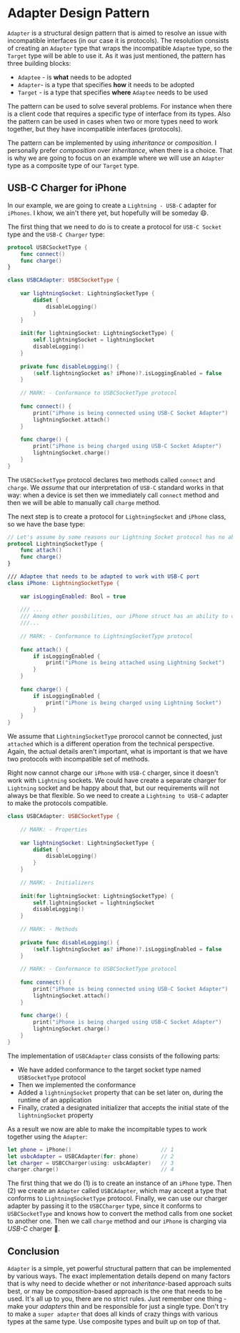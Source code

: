 # Adapter Design Pattern
`Adapter` is a structural design pattern that is aimed to resolve an issue with incompatible interfaces (in our case it  is protocols). The resolution consists of creating an `Adapter` type that wraps the incompatible `Adaptee` type, so the `Target` type will be able to use it. As it was just mentioned, the pattern has three  building blocks: 

- `Adaptee` - is **what** needs to be adopted
- `Adapter`- is a type that specifies **how** it needs to be adopted
- `Target` - is a type that specifies **where** `Adaptee` needs to be used

The pattern can be used to solve several problems. For instance when there is a client code that requires a specific type of interface from its types. Also the pattern can be used in cases when two or more types need to work together, but they have incompatible interfaces (protocols). 

The pattern can be implemented by using *inheritance* or *composition*. I personally prefer *composition* over *inheritance*, when there is a choice. That is why we are going to focus on an example where we will use an `Adapter` type as a composite type of our `Target` type.


## USB-C Charger for iPhone
In our example, we are going to create a `Lightning - USB-C` adapter for `iPhones`. I khow, we ain't there yet, but hopefully will be someday 😄. 

The first thing that we need to do is to create a protocol for `USB-C Socket` type and the `USB-C Charger` type:

```swift
protocol USBCSocketType {
    func connect()
    func charge()
}

class USBCAdapter: USBCSocketType {
    
    var lightningSocket: LightningSocketType {
        didSet {
            disableLogging()
        }
    }
    
    init(for lightningSocket: LightningSocketType) {
        self.lightningSocket = lightningSocket
        disableLogging()
    }
    
    private func disableLogging() {
        (self.lightningSocket as? iPhone)?.isLoggingEnabled = false
    }
    
    // MARK: - Conformance to USBCSocketType protocol
    
    func connect() {
        print("iPhone is being connected using USB-C Socket Adapter")
        lightningSocket.attach()
    }
    
    func charge() {
        print("iPhone is being charged using USB-C Socket Adapter")
        lightningSocket.charge()
    }
}
```

The `USBCSocketType` protocol declares two methods called `connect` and `charge`. We *assume* that our interpretation of `USB-C` standard works in that way: when a device is set then we immediately call `connect` method and then we will be able to manually call `charge` method. 

The next step is to create a protocol for `LightningSocket` and `iPhone` class, so we have the base type:

```swift
// Let's assume by some reasons our Lightning Socket protocol has no ability to be programmatically connected, just attached and it immediately stars charging
protocol LightningSocketType {
    func attach()
    func charge()
}

/// Adaptee that needs to be adapted to work with USB-C port
class iPhone: LightningSocketType {
    
    var isLoggingEnabled: Bool = true
    
    /// ...
    /// Among other possbilities, our iPhone struct has an ability to charge our phone
    ///...
    
    // MARK: - Conformance to LightningSocketType protocol
    
    func attach() {
        if isLoggingEnabled {
            print("iPhone is being attached using Lightning Socket")
        }
    }
    
    func charge() {
        if isLoggingEnabled {
            print("iPhone is being charged using Lightning Socket")
        }
    }
}
```

We assume that `LightningSocketType` prorocol cannot be connected, just `attached` which is a different operation from the technical perspective. Again, the actual details aren't important, what is important is that we have two protocols with incompatible set of methods. 

Right now cannot charge our `iPhone` with `USB-C` charger, since it doesn't work with `Lightning` sockets. We could have create a separate charger for `Lightning` socket and be happy about that, but our requirements will not always be that flexible. So we need to create a `Lightning to USB-C` adapter to make the protocols compatible. 

```swift
class USBCAdapter: USBCSocketType {
    
    // MARK: - Properties
    
    var lightningSocket: LightningSocketType {
        didSet {
            disableLogging()
        }
    }
    
    // MARK: - Initializers
    
    init(for lightningSocket: LightningSocketType) {
        self.lightningSocket = lightningSocket
        disableLogging()
    }
    
    // MARK: - Methods
    
    private func disableLogging() {
        (self.lightningSocket as? iPhone)?.isLoggingEnabled = false
    }
    
    // MARK: - Conformance to USBCSocketType protocol
    
    func connect() {
        print("iPhone is being connected using USB-C Socket Adapter")
        lightningSocket.attach()
    }
    
    func charge() {
        print("iPhone is being charged using USB-C Socket Adapter")
        lightningSocket.charge()
    }
}
```

The implementation of `USBCAdapter` class consists of the following parts: 

- We have added conformance to the target socket type named `USBSocketType` protocol
- Then we implemented the conformance
- Added a `lightningSocket` property that can be set later on, during the runtime of an application
- Finally, crated a designated initializer that accepts the initial state of the `lightningSocket` property

As a result we now are able to make the incompitable types to work together using the `Adapter`:

```swift
let phone = iPhone() 							// 1
let usbcAdapter = USBCAdapter(for: phone) 		// 2
let charger = USBCCharger(using: usbcAdapter) 	// 3
charger.charge() 								// 4
```

The first thing that we do (1) is to create an instance of an `iPhone` type. Then (2) we create an `Adapter` called `USBCAdapter`, which may accept a type that conforms to `LightningSocketType` protocol. Finally, we can use our charger adapter by passing it to the `USBCCharger` type, since it conforms to `USBCSocketType` and knows how to convert the method calls from one socket to another one. Then we call `charge` method and our `iPhone` is charging via *USB-C* charger 🍾.

## Conclusion
`Adapter` is a simple, yet powerful structural pattern that can be implemented by various ways. The exact implementation details depend on many factors that is why need to decide whether or not *inheritance*-based approach suits best, or may be *composition*-based approach is the one that needs to be used. It's all up to you, there are no strict rules. Just remember one thing - make your *adapters* thin and be responsible for just a single type. Don't try to make a `super adapter` that does all kinds of crazy things with various types at the same type. Use composite types and built up on top of that. 